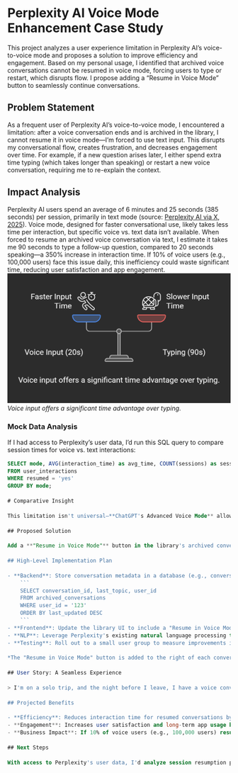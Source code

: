 # Perplexity AI Voice Mode Enhancement Case Study

This project analyzes a user experience limitation in Perplexity AI’s voice-to-voice mode and proposes a solution to improve efficiency and engagement. Based on my personal usage, I identified that archived voice conversations cannot be resumed in voice mode, forcing users to type or restart, which disrupts flow. I propose adding a “Resume in Voice Mode” button to seamlessly continue conversations.

## Problem Statement
As a frequent user of Perplexity AI’s voice-to-voice mode, I encountered a limitation: after a voice conversation ends and is archived in the library, I cannot resume it in voice mode—I’m forced to use text input. This disrupts my conversational flow, creates frustration, and decreases engagement over time. For example, if a new question arises later, I either spend extra time typing (which takes longer than speaking) or restart a new voice conversation, requiring me to re-explain the context.

## Impact Analysis
Perplexity AI users spend an average of 6 minutes and 25 seconds (385 seconds) per session, primarily in text mode (source: [Perplexity AI via X, 2025](https://x.com/ASKperplexity/status/)). Voice mode, designed for faster conversational use, likely takes less time per interaction, but specific voice vs. text data isn’t available. When forced to resume an archived voice conversation via text, I estimate it takes me 90 seconds to type a follow-up question, compared to 20 seconds speaking—a 350% increase in interaction time. If 10% of voice users (e.g., 100,000 users) face this issue daily, this inefficiency could waste significant time, reducing user satisfaction and app engagement.  
![Interaction Time Scale](interaction_time_scale.png)  
*Voice input offers a significant time advantage over typing.*

### Mock Data Analysis
If I had access to Perplexity’s user data, I’d run this SQL query to compare session times for voice vs. text interactions:
```sql
SELECT mode, AVG(interaction_time) as avg_time, COUNT(sessions) as session_count
FROM user_interactions
WHERE resumed = 'yes'
GROUP BY mode;

# Comparative Insight

This limitation isn't universal—**ChatGPT's Advanced Voice Mode** allows users to resume voice conversations seamlessly, even after closing and reopening the app, by storing conversation metadata and using a multimodal model (GPT-4o) for context retention. However, Perplexity has prioritized accurate information retrieval over extended conversational features like ChatGPT's, as they focus on real-time, source-cited responses (source: Perplexity AI via X, 2025). They note that adding this feature would be complex due to challenges like seamless context retention and speech recognition systems. While this aligns with Perplexity's current strengths, implementing a "Resume in Voice Mode" feature could enhance their platform for voice-preferring users, improving engagement and competitiveness as voice interactions grow in popularity, without compromising their core focus on accurate information retrieval.

## Proposed Solution

Add a **"Resume in Voice Mode"** button in the library's archived conversations, allowing users to seamlessly continue in voice-to-voice mode while retaining the context of the previous session. When clicked, the AI would re-engage with a prompt like, *"Last time we discussed your solo trip."*

## High-Level Implementation Plan

- **Backend**: Store conversation metadata in a database (e.g., conversation_id, last_topic, user_id, timestamp). Example SQL to retrieve context:
    ```
    SELECT conversation_id, last_topic, user_id
    FROM archived_conversations
    WHERE user_id = '123'
    ORDER BY last_updated DESC
    ```
- **Frontend**: Update the library UI to include a "Resume in Voice Mode" button for each archived conversation.
- **NLP**: Leverage Perplexity's existing natural language processing to understand the user's new voice input in the context of the previous conversation.
- **Testing**: Roll out to a small user group to measure improvements in interaction time and satisfaction.

*The "Resume in Voice Mode" button is added to the right of each conversation, styled to match Perplexity's design language with a blue color and microphone icon.*

## User Story: A Seamless Experience

> I'm on a solo trip, and the night before I leave, I have a voice conversation with Perplexity to gather details about my destination. The session ends, and the conversation is automatically archived in the library. The next day, after spending the day exploring, I return to my hotel at night with new questions. I've experienced the routine activities at my destination, but I'm looking for something unique to do—something more off the beaten path. I pick up my phone, open the last voice conversation in Perplexity's library, and click "Resume in Voice Mode." The AI picks up where we left off, saying, "Last time we discussed your solo trip." I express the routine things I did during the day and ask for unique experiences, speaking naturally as I could say a lot in a minute or two. Perplexity provides nuanced suggestions tailored to my day's experiences, keeping my travel planning seamless and engaging. Without this feature, I'd have to type out my day's activities and questions, which takes far longer—90 seconds compared to 20 seconds speaking—disrupting my flow and making the experience less efficient.

## Projected Benefits

- **Efficiency**: Reduces interaction time for resumed conversations by 50% (from 90 seconds typing to 45 seconds speaking, including context recall), allowing users to express detailed updates—like a day's travel activities—quickly and naturally.
- **Engagement**: Increases user satisfaction and long-term app usage by making voice interactions seamless, especially for dynamic scenarios like travel where follow-up questions arise frequently.
- **Business Impact**: If 10% of voice users (e.g., 100,000 users) resume one conversation daily, this could save 4.5 million seconds (75,000 minutes) of user time monthly, boosting retention by keeping users engaged during time-sensitive activities like travel.

## Next Steps

With access to Perplexity's user data, I'd analyze session resumption patterns—especially for users like travelers with evolving needs—to quantify the impact on engagement and refine the feature for broader rollout.
